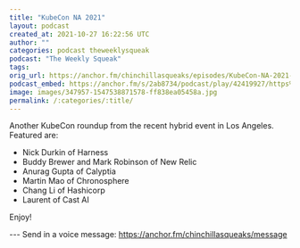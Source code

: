 ```yaml
---
title: "KubeCon NA 2021"
layout: podcast
created_at: 2021-10-27 16:22:56 UTC
author: ""
categories: podcast theweeklysqueak
podcast: "The Weekly Squeak"
tags: 
orig_url: https://anchor.fm/chinchillasqueaks/episodes/KubeCon-NA-2021-e19d28n
podcast_embed: https://anchor.fm/s/2ab8734/podcast/play/42419927/https%3A%2F%2Fd3ctxlq1ktw2nl.cloudfront.net%2Fstaging%2F2021-9-27%2Fbf4695a9-e5d8-4406-004e-64fe67baec8c.mp3
image: images/347957-1547538871578-ff838ea05458a.jpg
permalink: /:categories/:title/
---
```

Another KubeCon roundup from the recent hybrid event in Los Angeles. Featured are:

- Nick Durkin of Harness
- Buddy Brewer and Mark Robinson of New Relic
- Anurag Gupta of Calyptia
- Martin Mao of Chronosphere
- Chang Li of Hashicorp
- Laurent of Cast AI

Enjoy!

--- Send in a voice message: https://anchor.fm/chinchillasqueaks/message